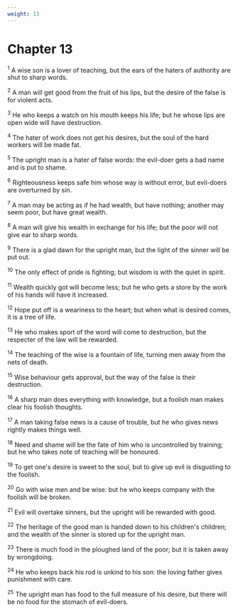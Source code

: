 ```yaml
---
weight: 13
---
```


# Chapter 13

<sup>1</sup> A wise son is a lover of teaching, but the ears of the haters of authority are shut to sharp words. 

<sup>2</sup> A man will get good from the fruit of his lips, but the desire of the false is for violent acts. 

<sup>3</sup> He who keeps a watch on his mouth keeps his life; but he whose lips are open wide will have destruction. 

<sup>4</sup> The hater of work does not get his desires, but the soul of the hard workers will be made fat. 

<sup>5</sup> The upright man is a hater of false words: the evil-doer gets a bad name and is put to shame. 

<sup>6</sup> Righteousness keeps safe him whose way is without error, but evil-doers are overturned by sin. 

<sup>7</sup> A man may be acting as if he had wealth, but have nothing; another may seem poor, but have great wealth. 

<sup>8</sup> A man will give his wealth in exchange for his life; but the poor will not give ear to sharp words. 

<sup>9</sup> There is a glad dawn for the upright man, but the light of the sinner will be put out. 

<sup>10</sup> The only effect of pride is fighting; but wisdom is with the quiet in spirit. 

<sup>11</sup> Wealth quickly got will become less; but he who gets a store by the work of his hands will have it increased. 

<sup>12</sup> Hope put off is a weariness to the heart; but when what is desired comes, it is a tree of life. 

<sup>13</sup> He who makes sport of the word will come to destruction, but the respecter of the law will be rewarded. 

<sup>14</sup> The teaching of the wise is a fountain of life, turning men away from the nets of death. 

<sup>15</sup> Wise behaviour gets approval, but the way of the false is their destruction. 

<sup>16</sup> A sharp man does everything with knowledge, but a foolish man makes clear his foolish thoughts. 

<sup>17</sup> A man taking false news is a cause of trouble, but he who gives news rightly makes things well. 

<sup>18</sup> Need and shame will be the fate of him who is uncontrolled by training; but he who takes note of teaching will be honoured. 

<sup>19</sup> To get one's desire is sweet to the soul, but to give up evil is disgusting to the foolish. 

<sup>20</sup> Go with wise men and be wise: but he who keeps company with the foolish will be broken. 

<sup>21</sup> Evil will overtake sinners, but the upright will be rewarded with good. 

<sup>22</sup> The heritage of the good man is handed down to his children's children; and the wealth of the sinner is stored up for the upright man. 

<sup>23</sup> There is much food in the ploughed land of the poor; but it is taken away by wrongdoing. 

<sup>24</sup> He who keeps back his rod is unkind to his son: the loving father gives punishment with care. 

<sup>25</sup> The upright man has food to the full measure of his desire, but there will be no food for the stomach of evil-doers. 


